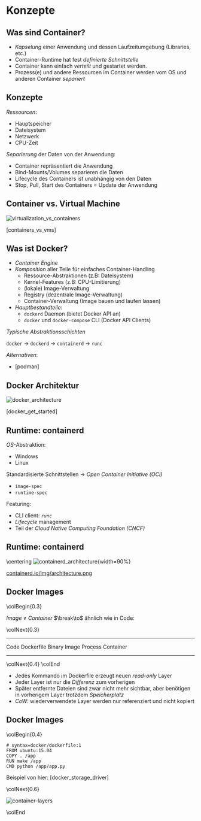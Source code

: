 Konzepte
========


Was sind Container?
-------------------

* *Kapselung* einer Anwendung und dessen Laufzeitumgebung (Libraries, etc.)
* Container-Runtime hat fest *definierte Schnittstelle*
* Container kann einfach *verteilt* und gestartet werden.
* Prozess(e) und andere Ressourcen im Container werden vom OS und anderen Container *separiert*


Konzepte
--------

*Ressourcen*:

* Hauptspeicher
* Dateisystem
* Netzwerk
* CPU-Zeit

*Separierung* der Daten von der Anwendung:

* Container repräsentiert die Anwendung
* Bind-Mounts/Volumes separieren die Daten
* Lifecycle des Containers ist unabhängig von den Daten
* Stop, Pull, Start des Containers $=$ Update der Anwendung


Container vs. Virtual Machine
-----------------------------

![virtualization_vs_containers](images/virtualization_vs_containers.png)

[containers_vs_vms]


Was ist Docker?
---------------

* *Container Engine*
* *Komposition* aller Teile für einfaches Container-Handling
  * Ressource-Abstraktionen (z.B: Dateisystem)
  * Kernel-Features (z.B: CPU-Limitierung)
  * (lokale) Image-Verwaltung
  * Registry (dezentrale Image-Verwaltung)
  * Container-Verwaltung (Image bauen und laufen lassen)
* *Hauptbestandteile*:
  * `dockerd` Daemon (bietet Docker API an)
  * `docker` und `docker-compose` CLI (Docker API Clients)

*Typische Abstraktionsschichten*

`docker` $\to$ `dockerd` $\to$ `containerd` $\to$ `runc`

*Alternativen*:

* [podman]


Docker Architektur
------------------

![docker_architecture](images/docker_architecture.png)

[docker_get_started]


Runtime: containerd
-------------------

*OS*-Abstraktion:

* Windows
* Linux

Standardisierte Schnittstellen $\to$ *Open Container Initiative (OCI)*

* `image-spec`
* `runtime-spec`

Featuring:

* CLI client: *`runc`*
* *Lifecycle* management
* Teil der *Cloud Native Computing Foundation (CNCF)*


Runtime: containerd
-------------------

\centering
![containerd_architecture](images/containerd_architecture.png){width=90%}

[containerd.io/img/architecture.png](https://containerd.io/img/architecture.png)


Docker Images
-------------

\colBegin{0.3}

*Image* $\neq$ *Container*
$\break\to$ ähnlich wie in Code:

\colNext{0.3}

----      ----
Code      Dockerfile
Binary    Image
Process   Container
----      ----

\colNext{0.4}
\colEnd

* Jedes Kommando im Dockerfile erzeugt neuen *read-only* Layer
* Jeder Layer ist nur die *Differenz* zum vorherigen
* Später entfernte Dateien sind zwar nicht mehr sichtbar,
  aber benötigen in vorherigem Layer trotzdem *Speicherplatz*
* *CoW*: wiederverwendete Layer werden nur referenziert und nicht kopiert


Docker Images
-------------

\colBegin{0.4}

~~~ {.dockerfile}
# syntax=docker/dockerfile:1
FROM ubuntu:15.04
COPY . /app
RUN make /app
CMD python /app/app.py
~~~

Beispiel von hier:
[docker_storage_driver]

\colNext{0.6}

![container-layers](images/container-layers.jpg)

\colEnd
